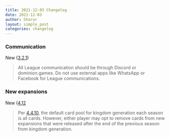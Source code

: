 ```yaml
---
title: 2021-12-03 Changelog
date: 2021-12-03
author: Sharur
layout: simple_post
categories: changelog
---
```

### Communication

New ([3.2.1](https://dominionleague.org/rules#3.2.1))

> All League communication should be through Discord or dominion.games. Do not use external apps like WhatsApp or Facebook for League communications.

### New expansions

New ([4.12](https://dominionleague.org/rules#4.12)

> Per [4.4.10](#4.4.10), the default card pool for kingdom generation each season is all cards. However, either player may opt to remove cards from new expansions that were released after the end of the previous season from kingdom generation.